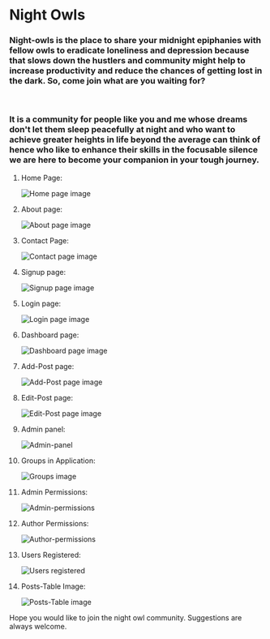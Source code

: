 # Night Owls

### Night-owls is the place to share your midnight epiphanies with fellow owls to eradicate loneliness and depression because that slows down the hustlers and community might help to increase productivity and reduce the chances of getting lost in the dark. So, come join what are you waiting for?

<br>

### It is a community for people like you and me whose dreams don't let them sleep peacefully at night and who want to achieve greater heights in life beyond the average can think of hence who like to enhance their skills in the focusable silence we are here to become your companion in your tough journey.


1. Home Page:

    ![Home page image](resources/home.PNG)

2. About page:

    ![About page image](resources/about.PNG)

3. Contact Page:

    ![Contact page image](resources/contact.PNG)

4. Signup page:

    ![Signup page image](resources/sign-up.PNG)

5. Login page:

    ![Login page image](resources/login.PNG)

6. Dashboard page:

    ![Dashboard page image](resources/dashboard.PNG)

7. Add-Post page:

    ![Add-Post page image](resources/add-post.PNG)

8. Edit-Post page:

    ![Edit-Post page image](resources/edit-post.PNG)

9. Admin panel:

    ![Admin-panel](resources/admin-panel.PNG)

10. Groups in Application:

    ![Groups image](resources/groups.PNG)

11. Admin Permissions:

    ![Admin-permissions](resources/admin-permissions.PNG)

12. Author Permissions:

    ![Author-permissions](resources/author-permission.PNG)

13. Users Registered:

    ![Users registered](resources/users.PNG)

14. Posts-Table Image:

    ![Posts-Table image](resources/posts-table.PNG)

Hope you would like to join the night owl community. Suggestions are always welcome.